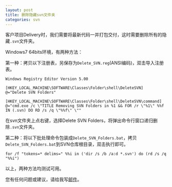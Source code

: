 ```yaml
---
layout: post
title: 删除隐藏svn文件夹
categories: svn
---
```


客户项目Delivery时，我们需要将最新代码一并打包交付，这时需要删除所有的隐藏`.svn`文件夹。

Windows7 64bits环境，有两种方法：

第一种：拷贝以下注册表，另保存为`Delete_SVN.reg`(ANSI编码)，双击导入注册表。

	Windows Registry Editor Version 5.00

	[HKEY_LOCAL_MACHINE\SOFTWARE\Classes\Folder\shell\DeleteSVN] 
	@="Delete SVN Folders"

	[HKEY_LOCAL_MACHINE\SOFTWARE\Classes\Folder\shell\DeleteSVN\command] 
	@="cmd.exe /c \"TITLE Removing SVN Folders in %1 && FOR /r \"%1\" %%f IN (.svn) DO RD /s /q \"%%f\" \""


在svn文件夹上点右键，选择Delete SVN Folders，将弹出命令行窗口递归删除`.svn`文件夹。

第二种：将以下批处理命令包装成`Delete_SVN_Folders.bat`，拷贝`Delete_SVN_Folders.bat`到SVN仓库根目录，双击执行即可。

	for /f "tokens=* delims=" %%i in ('dir /s /b /a:d *.svn') do (rd /s /q "%%i")


以上，两种方法均测试可用。

您有任何问题或建议，请给我写[邮件](mailto:yinwer81@gmail.com)。

